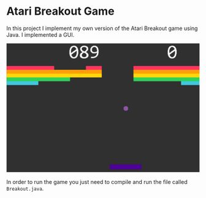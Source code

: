 # Atari Breakout Game
 
In this project I implement my own version of the Atari Breakout game using Java. I implemented a GUI.

<img src="breakout.jpg" alt="Breakout game">

In order to run the game you just need to compile and run the file called <code>Breakout.java</code>.
